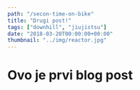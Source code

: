 ```yaml
---
path: "/secon-time-on-bike"
title: "Drugi post!"
tags: ["downhill", "jiujistsu"]
date: "2018-03-20T00:00:00+00:00"
thumbnail: "../img/reactor.jpg"
---
```


# Ovo je prvi blog post

<header></header>